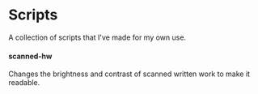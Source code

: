 # Scripts

A collection of scripts that I've made for my own use.

#### scanned-hw

Changes the brightness and contrast of scanned written work to make it readable.
